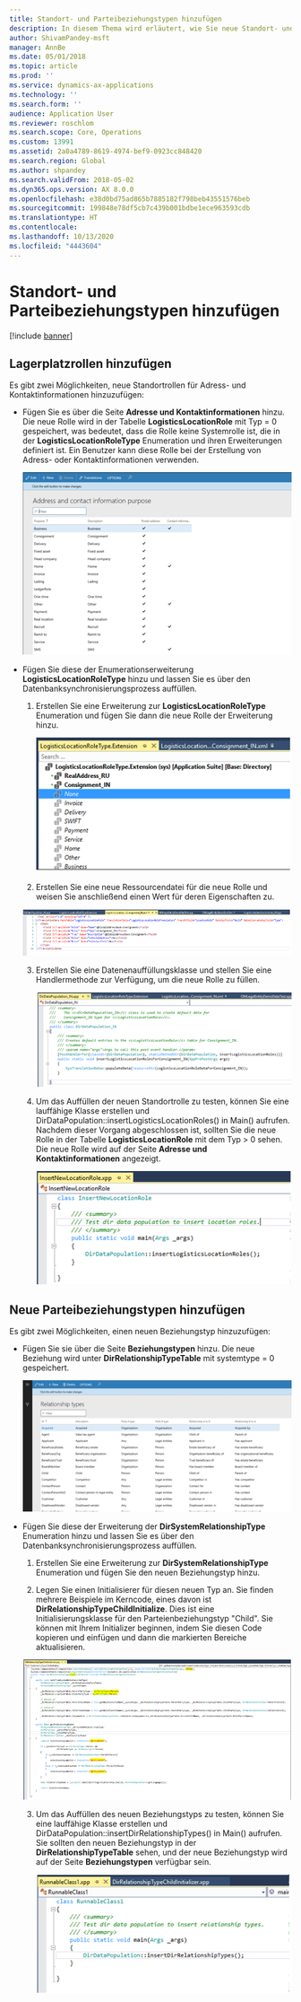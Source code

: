 ```yaml
---
title: Standort- und Parteibeziehungstypen hinzufügen
description: In diesem Thema wird erläutert, wie Sie neue Standort- und Parteibeziehungstypen hinzufügen.
author: ShivamPandey-msft
manager: AnnBe
ms.date: 05/01/2018
ms.topic: article
ms.prod: ''
ms.service: dynamics-ax-applications
ms.technology: ''
ms.search.form: ''
audience: Application User
ms.reviewer: roschlom
ms.search.scope: Core, Operations
ms.custom: 13991
ms.assetid: 2a0a4789-8619-4974-bef9-0923cc848420
ms.search.region: Global
ms.author: shpandey
ms.search.validFrom: 2018-05-02
ms.dyn365.ops.version: AX 8.0.0
ms.openlocfilehash: e38d0bd75ad865b7885182f798beb43551576beb
ms.sourcegitcommit: 199848e78df5cb7c439b001bdbe1ece963593cdb
ms.translationtype: HT
ms.contentlocale: 
ms.lasthandoff: 10/13/2020
ms.locfileid: "4443604"
---
```

# <a name="add-location-and-party-relationship-types"></a>Standort- und Parteibeziehungstypen hinzufügen 

[!include [banner](../includes/banner.md)]

## <a name="add-location-roles"></a>Lagerplatzrollen hinzufügen

Es gibt zwei Möglichkeiten, neue Standortrollen für Adress- und Kontaktinformationen hinzuzufügen:

-  Fügen Sie es über die Seite **Adresse und Kontaktinformationen** hinzu. Die neue Rolle wird in der Tabelle **LogisticsLocationRole** mit Typ = 0 gespeichert, was bedeutet, dass die Rolle keine Systemrolle ist, die in der **LogisticsLocationRoleType** Enumeration und ihren Erweiterungen definiert ist. Ein Benutzer kann diese Rolle bei der Erstellung von Adress- oder Kontaktinformationen verwenden.

    ![Zweck der Adress- und Inhaltsinformationen](media/Address-Contact.PNG)

-  Fügen Sie diese der Enumerationserweiterung **LogisticsLocationRoleType** hinzu und lassen Sie es über den Datenbanksynchronisierungsprozess auffüllen.

    1.  Erstellen Sie eine Erweiterung zur **LogisticsLocationRoleType** Enumeration und fügen Sie dann die neue Rolle der Erweiterung hinzu. 
  
        ![Erweiterung zu LogisticsLocationRoleType Enum](media/Logistics.PNG)

    2. Erstellen Sie eine neue Ressourcendatei für die neue Rolle und weisen Sie anschließend einen Wert für deren Eigenschaften zu.
     
     ![Neue Ressourcendatei](media/Resource.PNG)
        
    3.  Erstellen Sie eine Datenenauffüllungsklasse und stellen Sie eine Handlermethode zur Verfügung, um die neue Rolle zu füllen. 

        ![Datenauffüllung](media/Dirdata.PNG)

    4.  Um das Auffüllen der neuen Standortrolle zu testen, können Sie eine lauffähige Klasse erstellen und DirDataPopulation::insertLogisticsLocationRoles() in Main() aufrufen. Nachdem dieser Vorgang abgeschlossen ist, sollten Sie die neue Rolle in der Tabelle **LogisticsLocationRole** mit dem Typ \> 0 sehen. Die neue Rolle wird auf der Seite **Adresse und Kontaktinformationen** angezeigt.

        ![Neuen Standort einfügen](media/InsertNewLocation.PNG)

## <a name="add-party-relationship-types"></a>Neue Parteibeziehungstypen hinzufügen 

Es gibt zwei Möglichkeiten, einen neuen Beziehungstyp hinzuzufügen:

-   Fügen Sie sie über die Seite **Beziehungstypen** hinzu. Die neue Beziehung wird unter **DirRelationshipTypeTable** mit systemtype = 0 gespeichert.

    ![Beziehungstypen](media/Relationship.PNG)

-  Fügen Sie diese der Erweiterung der **DirSystemRelationshipType** Enumeration hinzu und lassen Sie es über den Datenbanksynchronisierungsprozess auffüllen.

    1.  Erstellen Sie eine Erweiterung zur **DirSystemRelationshipType** Enumeration und fügen Sie den neuen Beziehungstyp hinzu.

    2. Legen Sie einen Initialisierer für diesen neuen Typ an. Sie finden mehrere Beispiele im Kerncode, eines davon ist  **DirRelationshipTypeChildInitialize**. Dies ist eine Initialisierungsklasse für den Parteienbeziehungstyp "Child". Sie können mit Ihrem Initializer beginnen, indem Sie diesen Code kopieren und einfügen und dann die markierten Bereiche aktualisieren.
    
    ![DirRelationshipChild Initialisierer](media/DirRelationship.PNG)

    3.  Um das Auffüllen des neuen Beziehungstyps zu testen, können Sie eine lauffähige Klasse erstellen und DirDataPopulation::insertDirRelationshipTypes() in Main() aufrufen. Sie sollten den neuen Beziehungstyp in der **DirRelationshipTypeTable** sehen, und der neue Beziehungstyp wird auf der Seite **Beziehungstypen** verfügbar sein.

        ![Ausführbare Klasse](media/Runnable.PNG)
